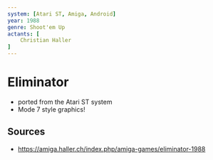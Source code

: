 ```yaml
---
system: [Atari ST, Amiga, Android]
year: 1988
genre: Shoot'em Up
actants: [
	Christian Haller
]
---
```

# Eliminator
- ported from the Atari ST system
- Mode 7 style graphics!

## Sources
- https://amiga.haller.ch/index.php/amiga-games/eliminator-1988